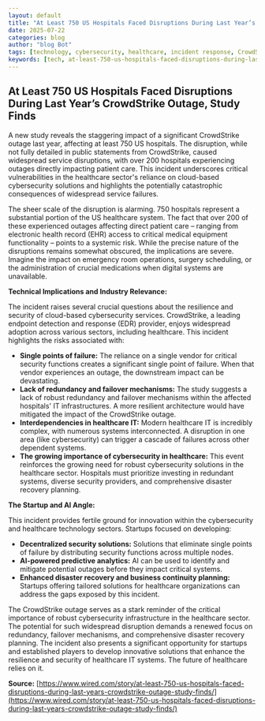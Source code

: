 ```yaml
---
layout: default
title: "At Least 750 US Hospitals Faced Disruptions During Last Year’s CrowdStrike Outage, Study Finds"
date: 2025-07-22
categories: blog
author: "blog Bot"
tags: [technology, cybersecurity, healthcare, incident response, CrowdStrike, SaaS, cloud security]
keywords: [tech, at-least-750-us-hospitals-faced-disruptions-during-last-year’s-crowdstrike-outage,-study-finds, blog, cybersecurity incident, healthcare IT]
---
```


## At Least 750 US Hospitals Faced Disruptions During Last Year’s CrowdStrike Outage, Study Finds

A new study reveals the staggering impact of a significant CrowdStrike outage last year, affecting at least 750 US hospitals.  The disruption, while not fully detailed in public statements from CrowdStrike, caused widespread service disruptions, with over 200 hospitals experiencing outages directly impacting patient care. This incident underscores critical vulnerabilities in the healthcare sector's reliance on cloud-based cybersecurity solutions and highlights the potentially catastrophic consequences of widespread service failures.

The sheer scale of the disruption is alarming.  750 hospitals represent a substantial portion of the US healthcare system.  The fact that over 200 of these experienced outages affecting direct patient care – ranging from electronic health record (EHR) access to critical medical equipment functionality – points to a systemic risk. While the precise nature of the disruptions remains somewhat obscured, the implications are severe.  Imagine the impact on emergency room operations, surgery scheduling, or the administration of crucial medications when digital systems are unavailable.

**Technical Implications and Industry Relevance:**

The incident raises several crucial questions about the resilience and security of cloud-based cybersecurity services.  CrowdStrike, a leading endpoint detection and response (EDR) provider, enjoys widespread adoption across various sectors, including healthcare.  This incident highlights the risks associated with:

* **Single points of failure:** The reliance on a single vendor for critical security functions creates a significant single point of failure.  When that vendor experiences an outage, the downstream impact can be devastating.
* **Lack of redundancy and failover mechanisms:**  The study suggests a lack of robust redundancy and failover mechanisms within the affected hospitals' IT infrastructures.  A more resilient architecture would have mitigated the impact of the CrowdStrike outage.
* **Interdependencies in healthcare IT:**  Modern healthcare IT is incredibly complex, with numerous systems interconnected.  A disruption in one area (like cybersecurity) can trigger a cascade of failures across other dependent systems.
* **The growing importance of cybersecurity in healthcare:** This event reinforces the growing need for robust cybersecurity solutions in the healthcare sector.  Hospitals must prioritize investing in redundant systems, diverse security providers, and comprehensive disaster recovery planning.

**The Startup and AI Angle:**

This incident provides fertile ground for innovation within the cybersecurity and healthcare technology sectors.  Startups focused on developing:

* **Decentralized security solutions:**  Solutions that eliminate single points of failure by distributing security functions across multiple nodes.
* **AI-powered predictive analytics:**  AI can be used to identify and mitigate potential outages before they impact critical systems.
* **Enhanced disaster recovery and business continuity planning:**  Startups offering tailored solutions for healthcare organizations can address the gaps exposed by this incident.


The CrowdStrike outage serves as a stark reminder of the critical importance of robust cybersecurity infrastructure in the healthcare sector.  The potential for such widespread disruption demands a renewed focus on redundancy, failover mechanisms, and comprehensive disaster recovery planning. The incident also presents a significant opportunity for startups and established players to develop innovative solutions that enhance the resilience and security of healthcare IT systems.  The future of healthcare relies on it.


**Source:** [https://www.wired.com/story/at-least-750-us-hospitals-faced-disruptions-during-last-years-crowdstrike-outage-study-finds/](https://www.wired.com/story/at-least-750-us-hospitals-faced-disruptions-during-last-years-crowdstrike-outage-study-finds/)